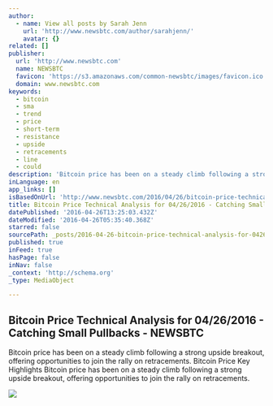 ```yaml
---
author:
  - name: View all posts by Sarah Jenn
    url: 'http://www.newsbtc.com/author/sarahjenn/'
    avatar: {}
related: []
publisher:
  url: 'http://www.newsbtc.com'
  name: NEWSBTC
  favicon: 'https://s3.amazonaws.com/common-newsbtc/images/favicon.ico'
  domain: www.newsbtc.com
keywords:
  - bitcoin
  - sma
  - trend
  - price
  - short-term
  - resistance
  - upside
  - retracements
  - line
  - could
description: 'Bitcoin price has been on a steady climb following a strong upside breakout, offering opportunities to join the rally on retracements. Bitcoin Price Key Highlights Bitcoin price has been on a steady climb following a strong upside breakout, offering opportunities to join the rally on retracements.'
inLanguage: en
app_links: []
isBasedOnUrl: 'http://www.newsbtc.com/2016/04/26/bitcoin-price-technical-analysis-04262016-catching-small-pullbacks/'
title: Bitcoin Price Technical Analysis for 04/26/2016 - Catching Small Pullbacks - NEWSBTC
datePublished: '2016-04-26T13:25:03.432Z'
dateModified: '2016-04-26T05:35:40.368Z'
starred: false
sourcePath: _posts/2016-04-26-bitcoin-price-technical-analysis-for-04262016-catching-s.md
published: true
inFeed: true
hasPage: false
inNav: false
_context: 'http://schema.org'
_type: MediaObject

---
```

<article style=""><h1>Bitcoin Price Technical Analysis for 04/26/2016 - Catching Small Pullbacks - NEWSBTC</h1><p>Bitcoin price has been on a steady climb following a strong upside breakout, offering opportunities to join the rally on retracements. Bitcoin Price Key Highlights Bitcoin price has been on a steady climb following a strong upside breakout, offering opportunities to join the rally on retracements.</p><img src="http://s3.amazonaws.com/main-newsbtc-images/2016/04/26042751/160426_btcusd.png" /></article>